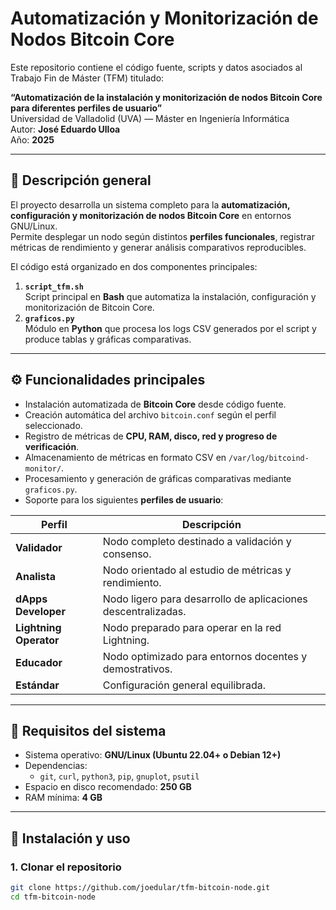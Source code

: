 # Automatización y Monitorización de Nodos Bitcoin Core

Este repositorio contiene el código fuente, scripts y datos asociados al Trabajo Fin de Máster (TFM) titulado:

**“Automatización de la instalación y monitorización de nodos Bitcoin Core para diferentes perfiles de usuario”**  
Universidad de Valladolid (UVA) — Máster en Ingeniería Informática  
Autor: **José Eduardo Ulloa**  
Año: **2025**

---

## 📘 Descripción general

El proyecto desarrolla un sistema completo para la **automatización, configuración y monitorización de nodos Bitcoin Core** en entornos GNU/Linux.  
Permite desplegar un nodo según distintos **perfiles funcionales**, registrar métricas de rendimiento y generar análisis comparativos reproducibles.

El código está organizado en dos componentes principales:

1. **`script_tfm.sh`**  
   Script principal en **Bash** que automatiza la instalación, configuración y monitorización de Bitcoin Core.
2. **`graficos.py`**  
   Módulo en **Python** que procesa los logs CSV generados por el script y produce tablas y gráficas comparativas.

---

## ⚙️ Funcionalidades principales

- Instalación automatizada de **Bitcoin Core** desde código fuente.  
- Creación automática del archivo `bitcoin.conf` según el perfil seleccionado.  
- Registro de métricas de **CPU, RAM, disco, red y progreso de verificación**.  
- Almacenamiento de métricas en formato CSV en `/var/log/bitcoind-monitor/`.  
- Procesamiento y generación de gráficas comparativas mediante `graficos.py`.  
- Soporte para los siguientes **perfiles de usuario**:

| Perfil | Descripción |
|--------|--------------|
| **Validador** | Nodo completo destinado a validación y consenso. |
| **Analista** | Nodo orientado al estudio de métricas y rendimiento. |
| **dApps Developer** | Nodo ligero para desarrollo de aplicaciones descentralizadas. |
| **Lightning Operator** | Nodo preparado para operar en la red Lightning. |
| **Educador** | Nodo optimizado para entornos docentes y demostrativos. |
| **Estándar** | Configuración general equilibrada. |

---

## 🧰 Requisitos del sistema

- Sistema operativo: **GNU/Linux (Ubuntu 22.04+ o Debian 12+)**
- Dependencias:
  - `git`, `curl`, `python3`, `pip`, `gnuplot`, `psutil`
- Espacio en disco recomendado: **250 GB**
- RAM mínima: **4 GB**

---

## 🚀 Instalación y uso

### 1. Clonar el repositorio
```bash
git clone https://github.com/joedular/tfm-bitcoin-node.git
cd tfm-bitcoin-node

